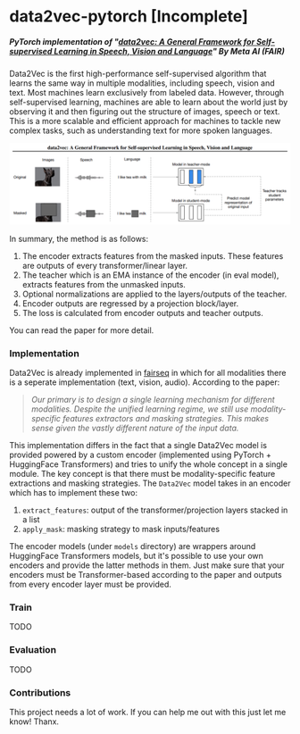 # data2vec-pytorch [Incomplete]
##### PyTorch implementation of "[data2vec: A General Framework for Self-supervised Learning in Speech, Vision and Language](https://arxiv.org/abs/2202.03555)" By Meta AI (FAIR)
Data2Vec is the first high-performance self-supervised algorithm that learns the same way in multiple modalities, including speech, vision and text. 
Most machines learn exclusively from labeled data. However, through self-supervised learning, machines are able to learn about the world just by observing it 
and then figuring out the structure of images, speech or text. This is a more scalable and efficient approach for machines to tackle new complex tasks,
such as understanding text for more spoken languages. 

![](data2vec.png)

In summary, the method is as follows: <br>
1. The encoder extracts features from the masked inputs. These features are outputs of every transformer/linear layer.
2. The teacher which is an EMA instance of the encoder (in eval model), extracts features from the unmasked inputs.
3. Optional normalizations are applied to the layers/outputs of the teacher.
4. Encoder outputs are regressed by a projection block/layer.
5. The loss is calculated from encoder outputs and teacher outputs.

You can read the paper for more detail.

### Implementation
Data2Vec is already implemented in [fairseq](https://github.com/pytorch/fairseq/tree/main/examples/data2vec) in which for all modalities there is a seperate implementation (text, vision, audio). According to the paper:
> <cite>Our primary is to design a single learning mechanism for different modalities. 
Despite the unified learning regime, we still use modality-specific features extractors and masking strategies. 
This makes sense given the vastly different nature of the input data.</cite>

This implementation differs in the fact that a single Data2Vec model is provided powered by a custom encoder (implemented using PyTorch + HuggingFace Transformers) and tries to unify the whole concept in a single module. 
The key concept is that there must be modality-specific feature extractions and masking strategies.
The `Data2Vec` model takes in an encoder which has to implement these two:
1. `extract_features`: output of the transformer/projection layers stacked in a list
2. `apply_mask`: masking strategy to mask inputs/features

The encoder models (under `models` directory) are wrappers around HuggingFace Transformers models, but it's possible to use your own encoders 
and provide the latter methods in them. Just make sure that your encoders must be Transformer-based according to the paper and outputs from every encoder layer must be provided.

### Train
TODO

### Evaluation
TODO

### Contributions
This project needs a lot of work. If you can help me out with this just let me know! Thanx.
